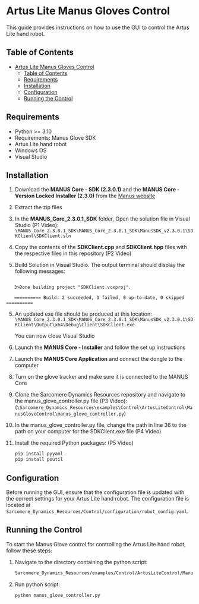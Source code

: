 # Artus Lite Manus Gloves Control

This guide provides instructions on how to use the GUI to control the Artus Lite hand robot.

## Table of Contents

- [Artus Lite Manus Gloves Control](#artus-lite-manus-gloves-control)
  - [Table of Contents](#table-of-contents)
  - [Requirements](#requirements)
  - [Installation](#installation)
  - [Configuration](#configuration)
  - [Running the Control](#running-the-control)

## Requirements

- Python >= 3.10
- Requirements: Manus Glove SDK 
- Artus Lite hand robot
- Windows OS
- Visual Studio

## Installation


1. Download the **MANUS Core - SDK (2.3.0.1)** and the **MANUS Core - Version Locked Installer (2.3.0)** from the [Manus website](https://my.manus-meta.com/resources/downloads/quantum-metagloves)

2. Extract the zip files

3. In the **MANUS_Core_2.3.0.1_SDK** folder, Open the solution file in Visual Studio (P1 Video): `\MANUS_Core_2.3.0.1_SDK\MANUS_Core_2.3.0.1_SDK\ManusSDK_v2.3.0.1\SDKClient\SDKClient.sln`

4. Copy the contents of the **SDKClient.cpp** and **SDKClient.hpp** files with the respective files in this repository (P2 Video)

5. Build Solution in Visual Studio. The output terminal should display the following messages:

```
  
   3>Done building project "SDKClient.vcxproj".

   ========== Build: 2 succeeded, 1 failed, 0 up-to-date, 0 skipped ==========

```

5. An updated exe file should be produced at this location: `\MANUS_Core_2.3.0.1_SDK\MANUS_Core_2.3.0.1_SDK\ManusSDK_v2.3.0.1\SDKClient\Output\x64\Debug\Client\SDKClient.exe`

   You can now close Visual Studio

6. Launch the **MANUS Core - Installer** and follow the set up instructions

7. Launch the **MANUS Core Application** and connect the dongle to the computer

8. Turn on the glove tracker and make sure it is connected to the MANUS Core

9. Clone the Sarcomere Dynamics Resources repository and navigate to the manus_glove_controller.py file (P3 Video): (`\Sarcomere_Dynamics_Resources\examples\Control\ArtusLiteControl\ManusGloveControl\manus_glove_controller.py`)

10. In the manus_glove_controller.py file, change the path in line 36 to the path on your computer for the SDKClient.exe file (P4 Video)

11. Install the required Python packages: (P5 Video)
    ```sh
    pip install pyyaml
    pip install psutil
    ```
   
## Configuration

Before running the GUI, ensure that the configuration file is updated with the correct settings for your Artus Lite hand robot. The configuration file is located at `Sarcomere_Dynamics_Resources/Control/configuration/robot_config.yaml`.

## Running the Control

To start the Manus Glove control for controlling the Artus Lite hand robot, follow these steps:

1. Navigate to the directory containing the python script:
    ```sh
    Sarcomere_Dynamics_Resources/examples/Control/ArtusLiteControl/ManusGloveControl
    ```

2. Run python script:

    ```sh
    python manus_glove_controller.py
    ```

